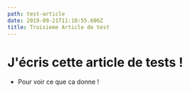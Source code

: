```yaml
---
path: test-article
date: 2019-09-21T11:10:55.606Z
title: Troisieme Article de test
---
```

# J'écris cette article de tests !

* Pour voir ce que ca donne !
